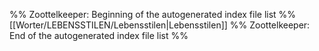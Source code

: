 %% Zoottelkeeper: Beginning of the autogenerated index file list  %%
 [[Worter/LEBENSSTILEN/Lebensstilen|Lebensstilen]]
%% Zoottelkeeper: End of the autogenerated index file list  %%
